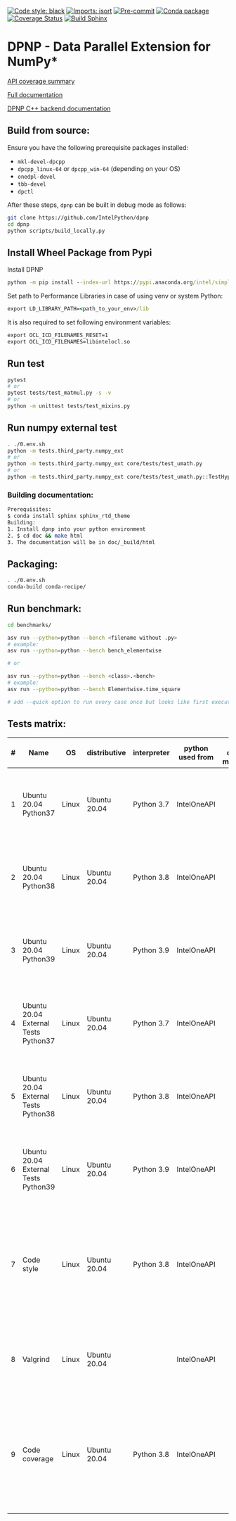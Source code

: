 [![Code style: black](https://img.shields.io/badge/code%20style-black-000000.svg)](https://github.com/psf/black)
[![Imports: isort](https://img.shields.io/badge/%20imports-isort-%231674b1?style=flat&labelColor=ef8336)](https://pycqa.github.io/isort/)
[![Pre-commit](https://github.com/IntelPython/dpnp/actions/workflows/pre-commit.yml/badge.svg?branch=master&event=push)](https://github.com/IntelPython/dpnp/actions/workflows/pre-commit.yml)
[![Conda package](https://github.com/IntelPython/dpnp/actions/workflows/conda-package.yml/badge.svg?branch=master&event=push)](https://github.com/IntelPython/dpnp/actions/workflows/conda-package.yml)
[![Coverage Status](https://coveralls.io/repos/github/IntelPython/dpnp/badge.svg?branch=master)](https://coveralls.io/github/IntelPython/dpnp?branch=master)
[![Build Sphinx](https://github.com/IntelPython/dpnp/workflows/Build%20Sphinx/badge.svg)](https://intelpython.github.io/dpnp)

# DPNP - Data Parallel Extension for NumPy*
[API coverage summary](https://intelpython.github.io/dpnp/reference/comparison.html#summary)

[Full documentation](https://intelpython.github.io/dpnp/)

[DPNP C++ backend documentation](https://intelpython.github.io/dpnp/backend_doc/)

## Build from source:
Ensure you have the following prerequisite packages installed:

- `mkl-devel-dpcpp`
- `dpcpp_linux-64` or `dpcpp_win-64` (depending on your OS)
- `onedpl-devel`
- `tbb-devel`
- `dpctl`

After these steps, `dpnp` can be built in debug mode as follows:

```bash
git clone https://github.com/IntelPython/dpnp
cd dpnp
python scripts/build_locally.py
```

## Install Wheel Package from Pypi
Install DPNP
```cmd
python -m pip install --index-url https://pypi.anaconda.org/intel/simple dpnp
```

Set path to Performance Libraries in case of using venv or system Python:
```cmd
export LD_LIBRARY_PATH=<path_to_your_env>/lib
```

It is also required to set following environment variables:
```cmd
export OCL_ICD_FILENAMES_RESET=1
export OCL_ICD_FILENAMES=libintelocl.so
```

## Run test
```bash
pytest
# or
pytest tests/test_matmul.py -s -v
# or
python -m unittest tests/test_mixins.py
```

## Run numpy external test
```bash
. ./0.env.sh
python -m tests.third_party.numpy_ext
# or
python -m tests.third_party.numpy_ext core/tests/test_umath.py
# or
python -m tests.third_party.numpy_ext core/tests/test_umath.py::TestHypot::test_simple
```

### Building documentation:
```bash
Prerequisites:
$ conda install sphinx sphinx_rtd_theme
Building:
1. Install dpnp into your python environment
2. $ cd doc && make html
3. The documentation will be in doc/_build/html
```

## Packaging:
```bash
. ./0.env.sh
conda-build conda-recipe/
```

## Run benchmark:
```bash
cd benchmarks/

asv run --python=python --bench <filename without .py>
# example:
asv run --python=python --bench bench_elementwise

# or

asv run --python=python --bench <class>.<bench>
# example:
asv run --python=python --bench Elementwise.time_square

# add --quick option to run every case once but looks like first execution has additional overheads and takes a lot of time (need to be investigated)
```


## Tests matrix:
| # |Name                                |OS   |distributive|interpreter|python used from|SYCL queue manager|build commands set                                                                                                                              |forced environment                                                                                                       |
|---|------------------------------------|-----|------------|-----------|:--------------:|:----------------:|------------------------------------------------------------------------------------------------------------------------------------------------|-------------------------------------------------------------------------------------------------------------------------|
|1  |Ubuntu 20.04 Python37               |Linux|Ubuntu 20.04|Python 3.7 |  IntelOneAPI   |      local       |export DPNP_DEBUG=1 python setup.py clean python setup.py build_clib python setup.py build_ext --inplace pytest                                 |cmake-3.19.2, valgrind, pytest-valgrind, conda-build, pytest, hypothesis                                                 |
|2  |Ubuntu 20.04 Python38               |Linux|Ubuntu 20.04|Python 3.8 |  IntelOneAPI   |      local       |export DPNP_DEBUG=1 python setup.py clean python setup.py build_clib python setup.py build_ext --inplace pytest                                 |cmake-3.19.2, valgrind, pytest-valgrind, conda-build, pytest, hypothesis                                                 |
|3  |Ubuntu 20.04 Python39               |Linux|Ubuntu 20.04|Python 3.9 |  IntelOneAPI   |      local       |export DPNP_DEBUG=1 python setup.py clean python setup.py build_clib python setup.py build_ext --inplace pytest                                 |cmake-3.19.2, valgrind, pytest-valgrind, conda-build, pytest, hypothesis                                                 |
|4  |Ubuntu 20.04 External Tests Python37|Linux|Ubuntu 20.04|Python 3.7 |  IntelOneAPI   |      local       |export DPNP_DEBUG=1 python setup.py clean python setup.py build_clib python setup.py build_ext --inplace python -m tests_external.numpy.runtests|cmake-3.19.2, valgrind, pytest-valgrind, conda-build, pytest, hypothesis                                                 |
|5  |Ubuntu 20.04 External Tests Python38|Linux|Ubuntu 20.04|Python 3.8 |  IntelOneAPI   |      local       |export DPNP_DEBUG=1 python setup.py clean python setup.py build_clib python setup.py build_ext --inplace python -m tests_external.numpy.runtests|cmake-3.19.2, valgrind, pytest-valgrind, conda-build, pytest, hypothesis                                                 |
|6  |Ubuntu 20.04 External Tests Python39|Linux|Ubuntu 20.04|Python 3.9 |  IntelOneAPI   |      local       |export DPNP_DEBUG=1 python setup.py clean python setup.py build_clib python setup.py build_ext --inplace python -m tests_external.numpy.runtests|cmake-3.19.2, valgrind, pytest-valgrind, conda-build, pytest, hypothesis                                                 |
|7  |Code style                          |Linux|Ubuntu 20.04|Python 3.8 |  IntelOneAPI   |      local       |python ./setup.py style                                                                                                                         |cmake-3.19.2, valgrind, pytest-valgrind, conda-build, pytest, hypothesis, conda-verify, pycodestyle, autopep8, black     |
|8  |Valgrind                            |Linux|Ubuntu 20.04|           |  IntelOneAPI   |      local       |export DPNP_DEBUG=1 python setup.py clean python setup.py build_clib python setup.py build_ext --inplace                                        |cmake-3.19.2, valgrind, pytest-valgrind, conda-build, pytest, hypothesis                                                 |
|9  |Code coverage                       |Linux|Ubuntu 20.04|Python 3.8 |  IntelOneAPI   |      local       |export DPNP_DEBUG=1 python setup.py clean python setup.py build_clib python setup.py build_ext --inplace                                        |cmake-3.19.2, valgrind, pytest-valgrind, conda-build, pytest, hypothesis, conda-verify, pycodestyle, autopep8, pytest-cov|

